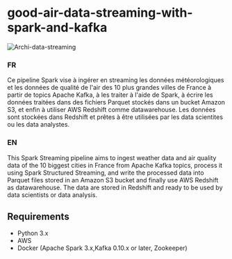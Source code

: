 # good-air-data-streaming-with-spark-and-kafka

![Archi-data-streaming](https://github.com/Oiver237/good-air-data-streaming-with-spark-and-kafka/assets/73575249/3abad8ad-4be0-4887-b99e-3a329ce876e9)


### FR
Ce pipeline Spark vise à ingérer en streaming les données météorologiques et les données de qualité de l'air des 10 plus grandes villes de France à partir de topics Apache Kafka, à les traiter à l'aide de Spark, à écrire les données traitées dans des fichiers Parquet stockés dans un bucket Amazon S3, et enfin à utiliser AWS Redshift comme datawarehouse. Les données sont stockées dans Redshift et prêtes à être utilisées par les data scientites ou les data analystes.

### EN
This Spark Streaming pipeline aims to ingest weather data and air quality data of the 10 biggest cities in France from Apache Kafka topics, process it using Spark Structured Streaming, and write the processed data into Parquet files stored in an Amazon S3 bucket and finally use AWS Redshift as datawarehouse.
The data are stored in Redshift and ready to be used by data scientists or data analysis.


## Requirements
- Python 3.x
- AWS
- Docker (Apache Spark 3.x,Kafka 0.10.x or later, Zookeeper)

